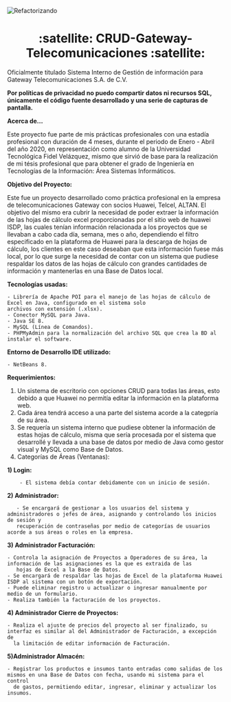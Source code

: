 ![Refactorizando](https://img.shields.io/badge/Status-Finalizado-green)
<h1 align="center">:satellite: CRUD-Gateway-Telecomunicaciones :satellite:</h1>
Oficialmente titulado Sistema Interno de Gestión de información para Gateway Telecomunicaciones S.A. de C.V.

**Por políticas de privacidad no puedo compartir datos ni recursos SQL, únicamente el código fuente desarrollado y una serie de capturas de pantalla.**

**Acerca de...**

Este proyecto fue parte de mis prácticas profesionales con una estadía profesional con duración de 4 meses, durante el periodo de Enero - Abril del año 2020, 
en representación como alumno de la Universidad Tecnológica Fidel Velázquez, mismo que sirvió de base para la realización de mi tésis profesional que para 
obtener el grado de Ingeniería en Tecnologías de la Información: Área Sistemas Informáticos.

**Objetivo del Proyecto:**

Este fue un proyecto desarrollado como práctica profesional en la empresa de telecomunicaciones Gateway con socios Huawei, Telcel, ALTAN.
El objetivo del mismo era cubrir la necesidad de poder extraer la información de las hojas de cálculo excel proporcionadas por el sitio web de huawei ISDP, 
las cuales tenían información relacionada a los proyectos que se llevaban a cabo cada día, semana, mes o año, dependiendo el filtro especificado 
en la plataforma de Huawei para la descarga de hojas de cálculo,
los clientes en este caso deseaban que esta información fuese más local, por lo que surge la necesidad de contar con un sistema que pudiese respaldar los datos
de las hojas de cálculo con grandes cantidades de información y mantenerlas en una Base de Datos local.

**Tecnologías usadas:**
  
    - Librería de Apache POI para el manejo de las hojas de cálculo de Excel en Java, configurado en el sistema solo 
    archivos con extensión (.xlsx).
    - Conector MySQL para Java.
    - Java SE 8.
    - MySQL (Línea de Comandos).
    - PHPMyAdmin para la normalización del archivo SQL que crea la BD al instalar el software.

**Entorno de Desarrollo IDE utilizado:**

    - NetBeans 8.

**Requerimientos:**
1. Un sistema de escritorio con opciones CRUD para todas las áreas, esto debido a que Huawei no permitía editar la información en la plataforma web.
2. Cada área tendrá acceso a una parte del sistema acorde a la categpría de su área.
3. Se requería un sistema interno que pudiese obtener la información de estas hojas de cálculo, misma que sería procesada por el sistema que desarrollé y llevada a una base de datos por medio de Java como gestor visual y MySQL como Base de Datos.
4. Categorías de Áreas (Ventanas):
  
  **1) Login:**
    
        - El sistema debía contar debidamente con un inicio de sesión.
  
  **2) Administrador:** 
       
       - Se encargará de gestionar a los usuarios del sistema y administradores o jefes de área, asignando y controlando los inicios de sesión y 
       recuperación de contraseñas por medio de categorías de usuarios acorde a sus áreas o roles en la empresa.
     
  **3) Administrador Facturación:** 
    
    - Controla la asignación de Proyectos a Operadores de su área, la información de las asignaciones es la que es extraida de las
       hojas de Excel a la Base de Datos.
    - Se encargará de respaldar las hojas de Excel de la plataforma Huawei ISDP al sistema con un botón de exportación.
    - Puede eliminar registro u actualizar o ingresar manualmente por medio de un formulario.
    - Realiza también la facturación de los proyectos.
  
  **4) Administrador Cierre de Proyectos:**
  
    - Realiza el ajuste de precios del proyecto al ser finalizado, su interfaz es similar al del Administrador de Facturación, a excepción de
      la limitación de editar información de Facturación.
      
  **5)Administrador Almacén:**
  
    - Registrar los productos e insumos tanto entradas como salidas de los mismos en una Base de Datos con fecha, usando mi sistema para el control
      de gastos, permitiendo editar, ingresar, eliminar y actualizar los insumos.
